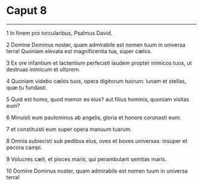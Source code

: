 # Caput 8

***

1 In finem pro torcularibus, Psalmus David.

2 Domine Dominus noster, quam admirabile est nomen tuum in universa terra! Quoniam elevata est magnificentia tua, super cælos.

3 Ex ore infantium et lactentium perfecisti laudem propter inimicos tuos, ut destruas inimicum et ultorem.

4 Quoniam videbo cælos tuos, opera digitorum tuorum: lunam et stellas, quæ tu fundasti.

5 Quid est homo, quod memor es eius? aut filius hominis, quoniam visitas eum?

6 Minuisti eum paulominus ab angelis, gloria et honore coronasti eum:

7 et constituisti eum super opera manuum tuarum.

8 Omnia subiecisti sub pedibus eius, oves et boves universas: insuper et pecora campi.

9 Volucres cæli, et pisces maris, qui perambulant semitas maris.

10 Domine Dominus noster, quam admirabile est nomen tuum in universa terra!

